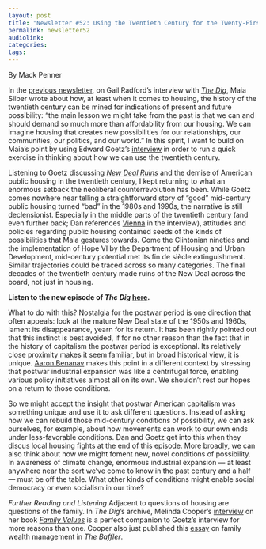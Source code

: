 ```yaml
---
layout: post
title: "Newsletter #52: Using the Twentieth Century for the Twenty-First, with Edward Goetz"
permalink: newsletter52
audiolink: 
categories: 
tags: 
---
```

By Mack Penner

In the [previous newsletter](https://thedigradio.com/newsletter51), on Gail Radford’s interview with [*The Dig*](https://thedigradio.com/podcast/modern-housing-w-gail-radford), Maia Silber wrote about how, at least when it comes to housing, the history of the twentieth century can be mined for indications of present and future possibility: “the main lesson we might take from the past is that we can and should demand so much more than affordability from our housing. We can imagine housing that creates new possibilities for our relationships, our communities, our politics, and our world.” In this spirit, I want to build on Maia’s point by using Edward Goetz’s [interview](https://thedigradio.com/podcast/new-deal-ruins-w-edward-goetz) in order to run a quick exercise in thinking about how we can use the twentieth century. 

Listening to Goetz discussing [*New Deal Ruins*](https://www.cornellpress.cornell.edu/book/9780801478284/new-deal-ruins/#bookTabs=1) and the demise of American public housing in the twentieth century, I kept returning to what an enormous setback the neoliberal counterrevolution has been. While Goetz comes nowhere near telling a straightforward story of “good” mid-century public housing turned “bad” in the 1980s and 1990s, the narrative is still declensionist. Especially in the middle parts of the twentieth century (and even further back; Dan references [Vienna](https://jacobin.com/2017/02/red-vienna-austria-housing-urban-planning) in the interview), attitudes and policies regarding public housing contained seeds of the kinds of possibilities that Maia gestures towards. Come the Clintonian nineties and the implementation of Hope VI by the Department of Housing and Urban Development, mid-century potential met its fin de siècle extinguishment. Similar trajectories could be traced across so many categories. The final decades of the twentieth century made ruins of the New Deal across the board, not just in housing. 

**Listen to the new episode of *The Dig* [here](https://jacobin.com/2017/02/red-vienna-austria-housing-urban-planning).**

What to do with this? Nostalgia for the postwar period is one direction that often appeals: look at the mature New Deal state of the 1950s and 1960s, lament its disappearance, yearn for its return. It has been rightly pointed out that this instinct is best avoided, if for no other reason than the fact that in the history of capitalism the postwar period is exceptional. Its relatively close proximity makes it seem familiar, but in broad historical view, it is unique. [Aaron Benanav](https://www.versobooks.com/books/4029-automation-and-the-future-of-work) makes this point in a different context by stressing that postwar industrial expansion was like a centrifugal force, enabling various policy initiatives almost all on its own. We shouldn’t rest our hopes on a return to those conditions. 

So we might accept the insight that postwar American capitalism was something unique and use it to ask different questions. Instead of asking how we can rebuild those mid-century conditions of possibility, we can ask ourselves, for example, about how movements can work to our own ends under less-favorable conditions. Dan and Goetz get into this when they discus local housing fights at the end of this episode. More broadly, we can also think about how we might foment new, novel conditions of possibility. In awareness of climate change, enormous industrial expansion — at least anywhere near the sort we’ve come to know in the past century and a half — must be off the table. What other kinds of conditions might enable social democracy or even socialism in our time? 

*Further Reading and Listening*
Adjacent to questions of housing are questions of the family. In *The Dig*’s archive, Melinda Cooper’s [interview](https://thedigradio.com/podcast/family-values-with-melinda-cooper-2/?query=coo) on her book *[Family Values](https://press.princeton.edu/books/paperback/9781935408345/family-values)* is a perfect companion to Goetz’s interview for more reasons than one. Cooper also just published this [essay](https://thebaffler.com/salvos/in-this-house-we-prey-cooper) on family wealth management in *The Baffler*. 
